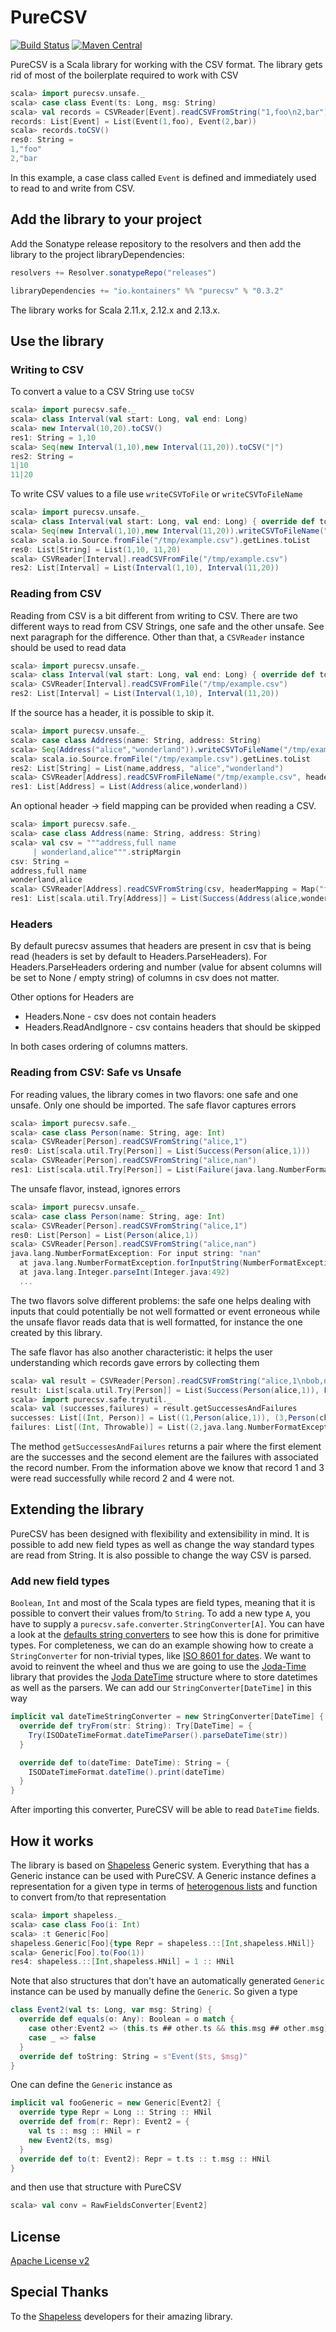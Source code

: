 # PureCSV #

[![Build Status](https://travis-ci.org/kontainers/PureCSV.svg?branch=master)](https://travis-ci.org/kontainers/PureCSV)
[![Maven Central](https://maven-badges.herokuapp.com/maven-central/io.kontainers/purecsv_2.12/badge.svg)](https://maven-badges.herokuapp.com/maven-central/io.kontainers/purecsv_2.12)

PureCSV is a Scala library for working with the CSV format. The
library gets rid of most of the boilerplate required to work with CSV


```scala
scala> import purecsv.unsafe._
scala> case class Event(ts: Long, msg: String)
scala> val records = CSVReader[Event].readCSVFromString("1,foo\n2,bar")
records: List[Event] = List(Event(1,foo), Event(2,bar))
scala> records.toCSV()
res0: String =
1,"foo"
2,"bar
```

In this example, a case class called `Event` is defined and immediately used to
read to and write from CSV.


## Add the library to your project ##

Add the Sonatype release repository to the resolvers and then add the library to
the project libraryDependencies:

```scala
resolvers += Resolver.sonatypeRepo("releases")

libraryDependencies += "io.kontainers" %% "purecsv" % "0.3.2"
```

The library works for Scala 2.11.x, 2.12.x and 2.13.x.

## Use the library ##

### Writing to CSV ###

To convert a value to a CSV String use `toCSV`

```scala
scala> import purecsv.safe._
scala> class Interval(val start: Long, val end: Long)
scala> new Interval(10,20).toCSV()
res1: String = 1,10
scala> Seq(new Interval(1,10),new Interval(11,20)).toCSV("|")
res2: String =
1|10
11|20
```

To write CSV values to a file use `writeCSVToFile` or `writeCSVToFileName`

```scala
scala> import purecsv.unsafe._
scala> class Interval(val start: Long, val end: Long) { override def toString: String = s"Interval($start,$end)" }
scala> Seq(new Interval(1,10),new Interval(11,20)).writeCSVToFileName("/tmp/example.csv")
scala> scala.io.Source.fromFile("/tmp/example.csv").getLines.toList
res0: List[String] = List(1,10, 11,20)
scala> CSVReader[Interval].readCSVFromFile("/tmp/example.csv")
res2: List[Interval] = List(Interval(1,10), Interval(11,20))
```


### Reading from CSV ###

Reading from CSV is a bit different from writing to CSV. There are two different ways to read from CSV Strings, one
safe and the other unsafe. See next paragraph for the difference. Other than that, a `CSVReader` instance should be
used to read data

```scala
scala> import purecsv.unsafe._
scala> class Interval(val start: Long, val end: Long) { override def toString: String = s"Interval($start,$end)" }
scala> CSVReader[Interval].readCSVFromFile("/tmp/example.csv")
res2: List[Interval] = List(Interval(1,10), Interval(11,20))
```

If the source has a header, it is possible to skip it.

```scala
scala> import purecsv.unsafe._
scala> case class Address(name: String, address: String)
scala> Seq(Address("alice","wonderland")).writeCSVToFileName("/tmp/example.csv", header=Some(Seq("name","address")))
scala> scala.io.Source.fromFile("/tmp/example.csv").getLines.toList
res2: List[String] = List(name,address, "alice","wonderland")
scala> CSVReader[Address].readCSVFromFileName("/tmp/example.csv", headers = Headers.ReadAndIgnore)
res1: List[Address] = List(Address(alice,wonderland))
```

An optional header -> field mapping can be provided when reading a CSV.

```scala
scala> import purecsv.safe._
scala> case class Address(name: String, address: String)
scala> val csv = """address,full name
     | wonderland,alice""".stripMargin
csv: String =
address,full name
wonderland,alice
scala> CSVReader[Address].readCSVFromString(csv, headerMapping = Map("full name" -> "name"))
res1: List[scala.util.Try[Address]] = List(Success(Address(alice,wonderland)))
```

### Headers ###

By default purecsv assumes that headers are present in csv that is being read (headers is set by default to Headers.ParseHeaders). 
For Headers.ParseHeaders ordering and number (value for absent columns will be set to None / empty string) of columns in csv does not matter.

Other options for Headers are
* Headers.None - csv does not contain headers
* Headers.ReadAndIgnore - csv contains headers that should be skipped

In both cases ordering of columns matters.
 

### Reading from CSV: Safe vs Unsafe ###

For reading values, the library comes in two flavors: one safe and one unsafe.
Only one should be imported.  The safe flavor captures errors

```scala
scala> import purecsv.safe._
scala> case class Person(name: String, age: Int)
scala> CSVReader[Person].readCSVFromString("alice,1")
res0: List[scala.util.Try[Person]] = List(Success(Person(alice,1)))
scala> CSVReader[Person].readCSVFromString("alice,nan")
res1: List[scala.util.Try[Person]] = List(Failure(java.lang.NumberFormatException: For input string: "nan"))
```

The unsafe flavor, instead, ignores errors

```scala
scala> import purecsv.unsafe._
scala> case class Person(name: String, age: Int)
scala> CSVReader[Person].readCSVFromString("alice,1")
res0: List[Person] = List(Person(alice,1))
scala> CSVReader[Person].readCSVFromString("alice,nan")
java.lang.NumberFormatException: For input string: "nan"
  at java.lang.NumberFormatException.forInputString(NumberFormatException.java:65)
  at java.lang.Integer.parseInt(Integer.java:492)
  ...
```

The two flavors solve different problems: the safe one helps dealing with inputs that could potentially be not well
formatted or event erroneous while the unsafe flavor reads data that is well formatted, for instance the one created
by this library.

The safe flavor has also another characteristic: it helps the user understanding which records gave errors by collecting
them

```scala
scala> val result = CSVReader[Person].readCSVFromString("alice,1\nbob,nan\ncharlie,2\ndelta,\n")
result: List[scala.util.Try[Person]] = List(Success(Person(alice,1)), Failure(java.lang.NumberFormatException: For input string: "nan"), Success(Person(charlie,2)), Failure(java.lang.NumberFormatException: For input string: ""))
scala> import purecsv.safe.tryutil._
scala> val (successes,failures) = result.getSuccessesAndFailures
successes: List[(Int, Person)] = List((1,Person(alice,1)), (3,Person(charlie,2)))
failures: List[(Int, Throwable)] = List((2,java.lang.NumberFormatException: For input string: "nan"), (4,java.lang.NumberFormatException: For input string: ""))
```

The method `getSuccessesAndFailures` returns a pair where the first element are the successes and the second element
are the failures with associated the record number. From the information above we know that record 1 and 3 were read
successfully while record 2 and 4 were not.


## Extending the library ##

PureCSV has been designed with flexibility and extensibility in mind. It is possible
to add new field types as well as change the way standard types are read
from String. It is also possible to change the way CSV is parsed.

### Add new field types ###

`Boolean`, `Int` and most of the Scala types are field types, meaning that it is
possible to convert their values from/to `String`. To add a new type `A`, you have
to supply a `purecsv.safe.converter.StringConverter[A]`.
You can have a look at the
[defaults string converters](https://github.com/kontainers/PureCSV/blob/master/shared/src/main/scala/purecsv/safe/converter/defaults/string/package.scala)
to see how this is done for primitive types.
For completeness, we can do an example showing how to create a `StringConverter`
for non-trivial types, like [ISO 8601 for dates](http://en.wikipedia.org/wiki/ISO_8601).
We want to avoid to reinvent the wheel and thus we are going to use the
[Joda-Time](http://www.joda.org/joda-time/) library that provides the
[Joda DateTime](http://joda-time.sourceforge.net/apidocs/org/joda/time/DateTime.html)
structure where to store datetimes as well as the parsers. We can add our
`StringConverter[DateTime]` in this way


```scala
implicit val dateTimeStringConverter = new StringConverter[DateTime] {
  override def tryFrom(str: String): Try[DateTime] = {
    Try(ISODateTimeFormat.dateTimeParser().parseDateTime(str))
  }

  override def to(dateTime: DateTime): String = {
    ISODateTimeFormat.dateTime().print(dateTime)
  }
}
```

After importing this converter, PureCSV will be able to read `DateTime` fields.



## How it works ##

The library is based on [Shapeless](https://github.com/milessabin/shapeless) Generic system. Everything that has a
Generic instance can be used with PureCSV. A Generic instance defines a representation for a given type in terms of
[heterogenous lists](https://github.com/milessabin/shapeless/wiki/Feature-overview:-shapeless-2.0.0#heterogenous-lists)
and function to convert from/to that representation

```scala
scala> import shapeless._
scala> case class Foo(i: Int)
scala> :t Generic[Foo]
shapeless.Generic[Foo]{type Repr = shapeless.::[Int,shapeless.HNil]}
scala> Generic[Foo].to(Foo(1))
res4: shapeless.::[Int,shapeless.HNil] = 1 :: HNil
```

Note that also structures that don't have an automatically generated `Generic` instance can be used by manually define
the `Generic`. So given a type

```scala
class Event2(val ts: Long, var msg: String) {
  override def equals(o: Any): Boolean = o match {
    case other:Event2 => (this.ts ## other.ts && this.msg ## other.msg)
    case _ => false
  }
  override def toString: String = s"Event($ts, $msg)"
}
```

One can define the `Generic` instance as

```scala
implicit val fooGeneric = new Generic[Event2] {
  override type Repr = Long :: String :: HNil
  override def from(r: Repr): Event2 = {
    val ts :: msg :: HNil = r
    new Event2(ts, msg)
  }
  override def to(t: Event2): Repr = t.ts :: t.msg :: HNil
}
```

and then use that structure with PureCSV

```scala
scala> val conv = RawFieldsConverter[Event2]
```


## License ##

[Apache License v2](https://www.apache.org/licenses/LICENSE-2.0)

## Special Thanks ##

To the [Shapeless](https://github.com/milessabin/shapeless) developers for their amazing library.
